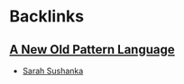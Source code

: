 
# Backlinks
## [A New Old Pattern Language](<A New Old Pattern Language.md>)
- [Sarah Sushanka](<Sarah Sushanka.md>)

